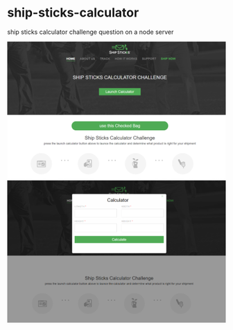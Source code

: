 # ship-sticks-calculator
ship sticks calculator challenge question on a node server

![Alt text](screenshot1.png)
![Alt text](screenshot2.png)

